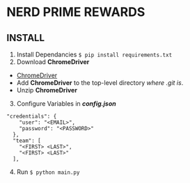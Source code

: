 # NERD PRIME REWARDS

## INSTALL
1. Install Dependancies 
`$ pip install requirements.txt`
2. Download **ChromeDriver**
  - [ChromeDriver](https://chromedriver.chromium.org/downloads)
  - Add **ChromeDriver** to the top-level directory *where .git is*.
  - Unzip **ChromeDriver**

3. Configure Variables in ***config.json***

```
"credentials": {
    "user": "<EMAIL>",
    "password": "<PASSWORD>"
  },
  "team": [
    "<FIRST> <LAST>",
    "<FIRST> <LAST>"
  ],
```
4. Run `$ python main.py`